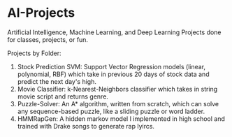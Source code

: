 # AI-Projects
Artificial Intelligence, Machine Learning, and Deep Learning Projects done for classes, projects, or fun.

Projects by Folder:
1) Stock Prediction SVM: Support Vector Regression models (linear, polynomial, RBF) which take in previous 20 days of stock data and predict the next day's high.
2) Movie Classifier: k-Nearest-Neighbors classifier which takes in string movie script and returns genre.
3) Puzzle-Solver: An A* algorithm, written from scratch, which can solve any sequence-based puzzle, like a sliding puzzle or word ladder.
4) HMMRapGen: A hidden markov model I implemented in high school and trained with Drake songs to generate rap lyircs.
